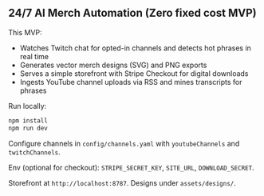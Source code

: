 ## 24/7 AI Merch Automation (Zero fixed cost MVP)

This MVP:

- Watches Twitch chat for opted-in channels and detects hot phrases in real time
- Generates vector merch designs (SVG) and PNG exports
- Serves a simple storefront with Stripe Checkout for digital downloads
- Ingests YouTube channel uploads via RSS and mines transcripts for phrases

Run locally:

```bash
npm install
npm run dev
```

Configure channels in `config/channels.yaml` with `youtubeChannels` and `twitchChannels`.

Env (optional for checkout): `STRIPE_SECRET_KEY`, `SITE_URL`, `DOWNLOAD_SECRET`.

Storefront at `http://localhost:8787`. Designs under `assets/designs/`.